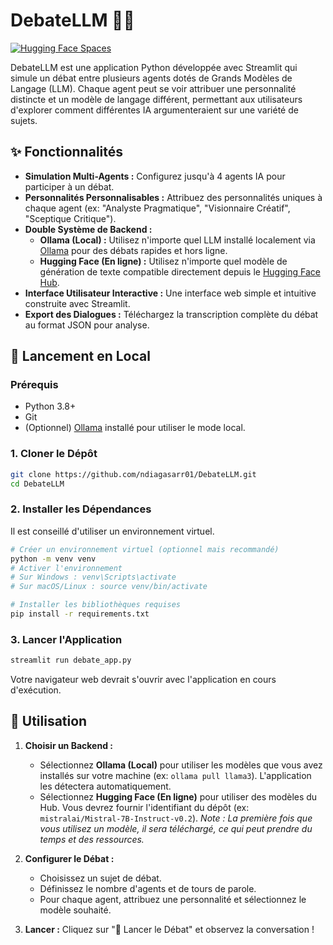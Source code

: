 # DebateLLM 🤖💬

[![Hugging Face Spaces](https://img.shields.io/badge/%F0%9F%A4%97%20Hugging%20Face-Spaces-blue)](https://huggingface.co/spaces/NdiagaSarr/DebateLLM)

DebateLLM est une application Python développée avec Streamlit qui simule un débat entre plusieurs agents dotés de Grands Modèles de Langage (LLM). Chaque agent peut se voir attribuer une personnalité distincte et un modèle de langage différent, permettant aux utilisateurs d'explorer comment différentes IA argumenteraient sur une variété de sujets.

## ✨ Fonctionnalités

- **Simulation Multi-Agents :** Configurez jusqu'à 4 agents IA pour participer à un débat.
- **Personnalités Personnalisables :** Attribuez des personnalités uniques à chaque agent (ex: "Analyste Pragmatique", "Visionnaire Créatif", "Sceptique Critique").
- **Double Système de Backend :**
    - **Ollama (Local) :** Utilisez n'importe quel LLM installé localement via [Ollama](https://ollama.com/) pour des débats rapides et hors ligne.
    - **Hugging Face (En ligne) :** Utilisez n'importe quel modèle de génération de texte compatible directement depuis le [Hugging Face Hub](https://huggingface.co/models).
- **Interface Utilisateur Interactive :** Une interface web simple et intuitive construite avec Streamlit.
- **Export des Dialogues :** Téléchargez la transcription complète du débat au format JSON pour analyse.

## 🚀 Lancement en Local

### Prérequis

- Python 3.8+
- Git
- (Optionnel) [Ollama](https://ollama.com/) installé pour utiliser le mode local.

### 1. Cloner le Dépôt

```bash
git clone https://github.com/ndiagasarr01/DebateLLM.git
cd DebateLLM
```

### 2. Installer les Dépendances

Il est conseillé d'utiliser un environnement virtuel.

```bash
# Créer un environnement virtuel (optionnel mais recommandé)
python -m venv venv
# Activer l'environnement
# Sur Windows : venv\Scripts\activate
# Sur macOS/Linux : source venv/bin/activate

# Installer les bibliothèques requises
pip install -r requirements.txt
```

### 3. Lancer l'Application

```bash
streamlit run debate_app.py
```

Votre navigateur web devrait s'ouvrir avec l'application en cours d'exécution.

## 🔧 Utilisation

1.  **Choisir un Backend :**
    - Sélectionnez **Ollama (Local)** pour utiliser les modèles que vous avez installés sur votre machine (ex: `ollama pull llama3`). L'application les détectera automatiquement.
    - Sélectionnez **Hugging Face (En ligne)** pour utiliser des modèles du Hub. Vous devrez fournir l'identifiant du dépôt (ex: `mistralai/Mistral-7B-Instruct-v0.2`). *Note : La première fois que vous utilisez un modèle, il sera téléchargé, ce qui peut prendre du temps et des ressources.*

2.  **Configurer le Débat :**
    - Choisissez un sujet de débat.
    - Définissez le nombre d'agents et de tours de parole.
    - Pour chaque agent, attribuez une personnalité et sélectionnez le modèle souhaité.

3.  **Lancer :** Cliquez sur "🚀 Lancer le Débat" et observez la conversation !
